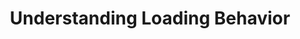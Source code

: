 ---
# -------------------------- #
#          PAGE INFO         #
# -------------------------- #

title: Understanding Loading Behavior
permalink: /replication/loading/understanding-loading-behavior
keywords: loading behavior, loading, append, append-only, upsert, insert. truncate
summary: "Learn about the methods Stitch uses to load data into your destination and what the impact will be on your destination tables."

key: "understanding-loading-behavior"
type: "loading-basics"

layout: general
toc: true
order: 1
content-type: "guide"


# -------------------------- #
#           INTRO            #
# -------------------------- #

intro: |
  {{ page.summary }}

  In this guide, we'll cover:

  {% for section in page.sections %}
  - [{{ section.summary }}](#{{ section.anchor }})
  {% endfor %}


# -------------------------- #
#          CONTENT           #
# -------------------------- #

sections:
  - title: "Loading behavior types"
    anchor: "loading-behavior-types"
    summary: "The loading behavior types Stitch supports"
    content: |
      When data is loaded into your destination, Stitch will use one of the following loading behavior types:

      {% for subsection in section.subsections %}
      - [{{ subsection.title }}](#{{ subsection.anchor }})
      {% endfor %}

    subsections:
# This data is kept in _data/tooltips.yml
      - title: "Upsert"
        anchor: "loading-behavior-types--upsert"
        content: |
          {{ site.data.tooltips.upsert }}

      - title: "Append-Only"
        anchor: "loading-behavior-types--append-only"
        content: |
          {{ site.data.tooltips.append-only }}

      - title: "Historical"
        anchor: "loading-behavior-types--historical"
        content: |
          When data is loaded using the Historical behavior, records are appended to the end of the table as new rows.

          When a record is added, the `_sdc_start_date` column is set to the loading date, and the `sdc_end_date` column is set to `9999-12-31` (UTC time). 
          When a new verson of the same record is added, the `_sdc_end_date` value of the previous version is updated to the loading date of the new version. 
          
          Multiple versions of a row can exist in a table, creating a log of how a record has changed over time. This means you can create a query that returns the version of the record for a specific date or date range.

          **Note**: Since this loading type adds two system columns in the destination table, it will decrease the maximum number of columns available for your data if the destination has a limited number of columns per table.

  - title: "Determining loading behavior"
    anchor: "loading-behavior-determined"
    summary: "How loading behavior is determined"
    content: |
      At a high level, loading behavior is determined by the following:

      - The destination's support for Upsert loading
      - The presence of Primary Keys in the source data and destination
      - The integration or table has pre-configured loading behavior

    subsections:
      - title: "Upsert loading"
        anchor: "upsert-loading-conditions"
        content: |
          Upsert loading is used when **all** of the following conditions are met:

          1. The destination supports or is configured to use Upsert loading, **and**
          2. The data has defined Primary Keys in the source **and** destination, **and**
          3. The integration or table is not pre-configured to use Append-Only loading

          **Note**: This is applicable to all [Replication Methods]({{ link.replication.rep-methods | prepend: site.baseurl }}).

      - title: "Append-Only loading"
        anchor: "append-only-conditions"
        content: |
          Append-Only loading is used when **any** of the following conditions are met:

          - The destination only supports or is configured to use Append-Only loading, **or**
          - The data doesn't have defined Primary Keys in the source **or** destination, **or**
          - The integration or table is pre-configured to use Append-Only loading

      - title: "Historical loading"
        anchor: "historical-conditions"
        content: |
          Historical loading is only used when the destination is configured to use Historical loading.

  - title: "Examples"
    anchor: "examples"
    summary: "Examples of each loading behavior type"
    content: |
      {% for subsection in section.subsections %}
      - [{{ subsection.title }}](#{{ subsection.anchor }})
      {% endfor %}

    subsections:
      - title: "Upsert loading example"
        anchor: "example--upsert-loading"
        summary: "Upsert loading"
        content: |
          In this example:

          1. The destination supports **or** is configured to use Upsert loading, and
          2. The data has defined Primary Keys in the source and destination, and
          3. The integration or table being loaded is not pre-configured to use Append-Only loading

          {% include layout/image.html enlarge=true file="/replication/upsert-loading-example.png" alt="Click to enlarge: Upsert loading example" %}

      - title: "Append-Only example"
        anchor: "example--append-only-loading"
        summary: "Append-Only examples"
        content: |
          This example is applicable **any** of the following are true:

          - The destination only supports **or** is configured to use Append-Only loading, **or**
          - The integration or table being loaded is pre-configured to use Append-Only loading, **or**
          - The source data has defined Primary Keys, but the table in the destination doesn't. For example: Primary Key table comments are removed from a table in Amazon Redshift.

          {% include layout/image.html enlarge=true file="/replication/append-only-loading.png" alt="Click to enlarge: Append-Only loading example" %}

      - title: "Append-Only loading, no defined source Primary keys"
        anchor: "example--append-only--no-primary-keys"
        content: |
          This example is applicable when the source data doesn't have a defined Primary Key.

          When source data that doesn't have a Primary Key is replicated, Stitch appends an `{{ system-column.primary-key }}` to the data to function as a Primary Key. Data will be loaded using Append-Only loading, regardless of what loading behavior the destination supports or is configured to use.

          {% include layout/image.html enlarge=true file="/replication/append-only-no-primary-key.png" alt="Click to enlarge: Append-Only loading as a result of no defined Primary Keys" %}

      - title: "Historical loading example"
        anchor: "example--historical-loading"
        summary: "Historical loading"
        content: |
          In this example, the destination is configured to use Historical loading. The `id` column is the table's Primary Key.

          The following records are added to the destination table in a first replication job. The `_sdc_end_date` column is set to `9999-12-31` to indicate that these are the latest versions of these records:

          |id|status|_sdc_start_date|_sdc_end_date|
          |---|---|---|---|
          |abc-123|Pending|2022-10-21|**9999-12-31**|
          |def-456|Pending|2022-06-25|**9999-12-31**|

          
          One of the records is then updated in the source. A second replication job creates a new version of the existing record on December 14, 2022. The previous version's `_sdc_end_date` value is updated and the new version is added to the table. The destination table now looks like this:

          |id|status|_sdc_start_date|_sdc_end_date|
          |---|---|---|---|
          |abc-123|Pending|2022-10-21|**2022-12-14**|
          |def-456|Pending|2022-06-25|9999-12-31|
          |abc-123|In progress|**2022-12-14**|9999-12-31|

  - title: "Reference"
    anchor: "reference"
    summary: "References lists for destinations, integrations, and loading behavior"
    content: |
      {% for subsection in section.subsections %}
      - [{{ subsection.title }}](#{{ subsection.anchor }})
      {% endfor %}

    subsections:
      - title: "Destinations and default loading behavior"
        anchor: "reference--destinations-loading-behavior"
        content: |
          {% include misc/icons.html %}

          **Note**: If a destination supports and is configured to use Upsert loading, Stitch will attempt to use Upsert loading before Append-Only. All [other conditions for Upsert loading](#upsert-loading-conditions) must also be met.

          {% assign attributes = "Destination|Version|Default loading behavior|Loading behavior is configurable?" | split:"|" %}

          {% assign destinations = site.destinations | where:"destination",true | sort_natural:"display_name" %}

          <table class="attribute-list">
          <tr>
          {% for attribute in attributes %}
          {% if forloop.first == true %}
          <td align="right">
          {% else %}
          <td>
          {% endif %}
          <strong>{{ attribute }}</strong>
          </td>
          {% endfor %}
          </tr>
          {% for destination in destinations %}
          {% assign version = destination.this-version | prepend: "v" %}
          <tr>
          <td align="right">
          {{ destination.display_name }}
          </td>
          <td width="15%; fixed">
          {{ version }}
          </td>
          <td width="20%; fixed">
          {{ site.data.destinations[destination.type][version]replication.default-loading-behavior }}
          </td>
          <td width="25%; fixed">
          {% case site.data.destinations[destination.type][version]replication.configurable-loading-behavior %}
          {% when true %}
          {{ supported | replace:"TOOLTIP","Loading behavior is configurable for this destination and version." }}
          {% when false %}
          {{ not-supported | replace:"TOOLTIP","Loading behavior is not configurable for this destination and version." }}
          {% endcase %}
          </td>
          </tr>
          {% endfor %}
          </table>

      - title: "Append-Only integrations and tables"
        anchor: "reference--append-only-integrations"
        content: |
          {% assign all-integrations = site.documents | where:"input",true %}
          {% assign append-only-integrations = all-integrations | where:"append-only-integration",true %}
          {% assign append-only-tables = all-integrations | where:"append-only-tables",true %}

          {% assign all-append-only = append-only-integrations | concat: append-only-tables | sort:"display_name" %}

          {% assign attributes = "Integration|Version|Notes" | split:"|" %}

          The integrations listed below are pre-configured to use Append-Only loading for all or some tables.

          <table class="attribute-list">
          <tr>
          {% for attribute in attributes %}
          {% if forloop.first == true %}
          <td align="right" width="40%; fixed">
          {% else %}
          <td>
          {% endif %}
          <strong>{{ attribute }}</strong>
          </td>
          {% endfor %}
          </tr>
          {% for integration in all-append-only %}
          <tr>
          <td align="right">
          {{ integration.display_name }}
          </td>
          <td width="15%; fixed">
          {{ integration.this-version | prepend: "v" }}
          </td>
          <td>
          {% if integration.append-only-integration == true %}
          All tables use Append-Only loading
          {% endif %}
          {% if integration.append-only-tables == true %}
          {{ integration.append-only-tables-description }}
          {% endif %}
          </td>
          </tr>
          {% endfor %}
          </table>
---